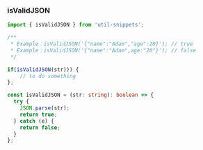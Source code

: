### isValidJSON

<template>
    <b>Use</b>
</template>

```ts
import { isValidJSON } from 'util-snippets';

/**
 * Example：isValidJSON('{"name":"Adam","age":20}'); // true
 * Example：isValidJSON('{"name":"Adam",age:"20"}'); // false
 */

if(isValidJSON(str))) {
    // to do something
};
```

<template>
    <b>Code</b>
</template>

```ts
const isValidJSON = (str: string): boolean => {
  try {
    JSON.parse(str);
    return true;
  } catch (e) {
    return false;
  }
};
```


<style>
    b {
        color: #3eaf7c;
    }
</style>